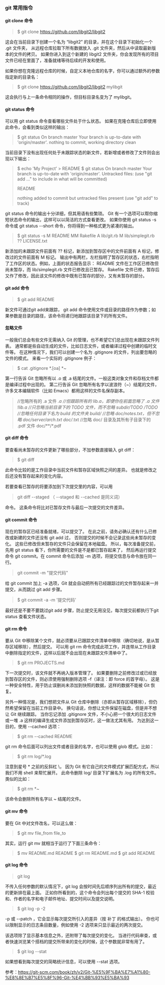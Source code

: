 ### git 常用指令

#### git clone 命令

> $ git clone https://github.com/libgit2/libgit2

这会在当前目录下创建一个名为 “libgit2” 的目录，并在这个目录下初始化一个 .git 文件夹， 从远程仓库拉取下所有数据放入 .git 文件夹，然后从中读取最新版本的文件的拷贝。 如果你进入到这个新建的 libgit2 文件夹，你会发现所有的项目文件已经在里面了，准备就绪等待后续的开发和使用。

如果你想在克隆远程仓库的时候，自定义本地仓库的名字，你可以通过额外的参数指定新的目录名：

> $ git clone https://github.com/libgit2/libgit2 mylibgit

这会执行与上一条命令相同的操作，但目标目录名变为了 mylibgit。

#### git status 命令

可以用 git status 命令查看哪些文件处于什么状态。 如果在克隆仓库后立即使用此命令，会看到类似这样的输出：

> $ git status
> On branch master
> Your branch is up-to-date with 'origin/master'.
> nothing to commit, working directory clean

当前目录下没有出现任何处于未跟踪状态的新文件，若新增或者修改了文件则会出现以下输出：

> $ echo 'My Project' > README
> $ git status
> On branch master
> Your branch is up-to-date with 'origin/master'.
> Untracked files:
> (use "git add <file>..." to include in what will be committed)
>  
> README
>  
> nothing added to commit but untracked files present (use  "git add" to track)

git status 命令的输出十分详细，但其用语有些繁琐。 
Git 有一个选项可以帮你缩短状态命令的输出，这样可以以简洁的方式查看更改。 
如果你使用 git status -s 命令或 git status --short 命令，你将得到一种格式更为紧凑的输出。

> $ git status -s
> M README
> MM Rakefile
> A  lib/git.rb
> M  lib/simplegit.rb
> ?? LICENSE.txt

新添加的未跟踪文件前面有 ?? 标记，新添加到暂存区中的文件前面有 A 标记，修改过的文件前面有 M 标记。 输出中有两栏，左栏指明了暂存区的状态，右栏指明了工作区的状态。例如，上面的状态报告显示： README 文件在工作区已修改但尚未暂存，而 lib/simplegit.rb 文件已修改且已暂存。 Rakefile 文件已修，暂存后又作了修改，因此该文件的修改中既有已暂存的部分，又有未暂存的部分。

####  git add 命令

> $ git add README

新文件可通过git add来跟踪， git add 命令使用文件或目录的路径作为参数；如果参数是目录的路径，该命令将递归地跟踪该目录下的所有文件。

#### 忽略文件

一般我们总会有些文件无需纳入 Git 的管理，也不希望它们总出现在未跟踪文件列表。 通常都是些自动生成的文件，比如日志文件，或者编译过程中创建的临时文件等。 在这种情况下，我们可以创建一个名为 .gitignore 的文件，列出要忽略的文件的模式。 来看一个实际的 .gitignore 例子：

> $ cat .gitignore
> *.[oa]
> *~

第一行告诉 Git 忽略所有以 .o 或 .a 结尾的文件。一般这类对象文件和存档文件都是编译过程中出现的。 第二行告诉 Git 忽略所有名字以波浪符（~）结尾的文件，许多文本编辑软件（比如 Emacs）都用这样的文件名保存副本。

> //忽略所有的 .a 文件
> *.a
> //但跟踪所有的 lib.a，即便你在前面忽略了 .a 文件
> !lib.a
> //只忽略当前目录下的 TODO 文件，而不忽略 subdir/TODO
> /TODO
> //忽略任何目录下名为 build 的文件夹
> build/
> //忽略 doc/notes.txt，但不忽略 doc/server/arch.txt
> doc/*.txt
> //忽略 doc/ 目录及其所有子目录下的 .pdf 文件
> doc/**/*.pdf

#### git diff 命令

要查看尚未暂存的文件更新了哪些部分，不加参数直接输入 git diff：

> $ git diff

 此命令比较的是工作目录中当前文件和暂存区域快照之间的差异。 也就是修改之后还没有暂存起来的变化内容。

 若要查看已暂存的将要添加到下次提交里的内容，可以用

 >git diff --staged （ --staged 和 --cached 是同义词）
 
命令。 这条命令将比对已暂存文件与最后一次提交的文件差异。

#### git commit 命令

现在的暂存区已经准备就绪，可以提交了。 在此之前，请务必确认还有什么已修改或新建的文件还没有 git add 过， 否则提交的时候不会记录这些尚未暂存的变化。 这些已修改但未暂存的文件只会保留在本地磁盘。 所以，每次准备提交前，先用 git status 看下，你所需要的文件是不是都已暂存起来了， 然后再运行提交命令 git commit。在 commit 命令后添加 -m 选项，将提交信息与命令放在同一行。

> git commit -m "提交代码"

给 git commit 加上 -a 选项，Git 就会自动把所有已经跟踪过的文件暂存起来一并提交，从而跳过 git add 步骤。

> $ git commit -a -m '提交代码'

最好还是不要不要跳过git add 步骤，防止提交无用没见，每次提交前都执行下git status 查看文件状态。

#### git rm 命令

要从 Git 中移除某个文件，就必须要从已跟踪文件清单中移除（确切地说，是从暂存区域移除），然后提交。 可以用 git rm 命令完成此项工作，并连带从工作目录中删除指定的文件，这样以后就不会出现在未跟踪文件清单中了。

> $ git rm PROJECTS.md

下一次提交时，该文件就不再纳入版本管理了。 如果要删除之前修改过或已经放到暂存区的文件，则必须使用强制删除选项 -f（译注：即 force 的首字母）。 这是一种安全特性，用于防止误删尚未添加到快照的数据，这样的数据不能被 Git 恢复。

另外一种情况是，我们想把文件从 Git 仓库中删除（亦即从暂存区域移除），但仍然希望保留在当前工作目录中。 换句话说，你想让文件保留在磁盘，但是并不想让 Git 继续跟踪。 当你忘记添加 .gitignore 文件，不小心把一个很大的日志文件或一堆 .a 这样的编译生成文件添加到暂存区时，这一做法尤其有用。 为达到这一目的，使用 --cached 选项：

> $ git rm --cached README

git rm 命令后面可以列出文件或者目录的名字，也可以使用 glob 模式。比如：

> $ git rm log/\*.log

注意到星号 * 之前的反斜杠 \， 因为 Git 有它自己的文件模式扩展匹配方式，所以我们不用 shell 来帮忙展开。 此命令删除 log/ 目录下扩展名为 .log 的所有文件。 类似的比如：

> $ git rm \*~

该命令会删除所有名字以 ~ 结尾的文件。

#### git mv 命令

 要在 Git 中对文件改名，可以这么做：

 >$ git mv file_from file_to

 其实，运行 git mv 就相当于运行了下面三条命令：

> $ mv README.md README
> $ git rm README.md
> $ git add README

#### git log 命令

> git log

不传入任何参数的默认情况下，git log 会按时间先后顺序列出所有的提交，最近的更新排在最上面。 正如你所看到的，这个命令会列出每个提交的 SHA-1 校验和、作者的名字和电子邮件地址、提交时间以及提交说明。

> $ git log -p -2

-p 或 --patch ，它会显示每次提交所引入的差异（按 补丁 的格式输出）。 你也可以限制显示的日志条目数量，例如使用 -2 选项来只显示最近的两次提交。

该选项除了显示基本信息之外，还附带了每次提交的变化。 当进行代码审查，或者快速浏览某个搭档的提交所带来的变化的时候，这个参数就非常有用了。

> $ git log --stat

如果想看到每次提交的简略统计信息，可以使用 --stat 选项。



参考：https://git-scm.com/book/zh/v2/Git-%E5%9F%BA%E7%A1%80-%E8%8E%B7%E5%8F%96-Git-%E4%BB%93%E5%BA%93
